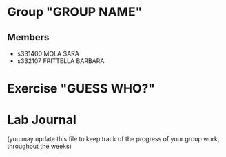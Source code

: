 # Group "GROUP NAME"

## Members
- s331400 MOLA SARA
- s332107 FRITTELLA BARBARA

# Exercise "GUESS WHO?"

# Lab Journal

(you may update this file to keep track of the progress of your group work, throughout the weeks)
